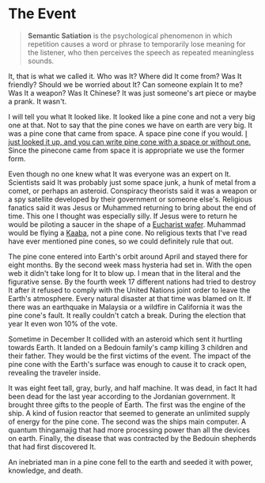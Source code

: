 # The Event

>**Semantic Satiation** is the psychological phenomenon in which repetition causes a word or phrase to temporarily lose meaning for the listener, who then perceives the speech as repeated meaningless sounds.

It, that is what we called it. Who was It? Where did It come from? Was It friendly? Should we be worried about It? Can someone explain It to me? Was It a weapon? Was It Chinese? It was just someone's art piece or maybe a prank. It wasn't.

I will tell you what It looked like. It looked like a pine cone and not a very big one at that. Not to say that the pine cones we have on earth are very big. It was a pine cone that came from space. A space pine cone if you would. [I just looked it up, and you can write pine cone with a space or without one.](https://www.britannica.com/dictionary/eb/qa/pine-cone-and-pinecone-open-and-closed-compounds) Since the pinecone came from space it is appropriate we use the former form.

Even though no one knew what It was everyone was an expert on It. Scientists said It was probably just some space junk, a hunk of metal from a comet, or perhaps an asteroid. Conspiracy theorists said it was a weapon or a spy satellite developed by their government or someone else's. Religious fanatics said it was Jesus or Muhammed returning to bring about the end of time. This one I thought was especially silly. If Jesus were to return he would be piloting a saucer in the shape of a [Eucharist wafer](https://en.wikipedia.org/wiki/Sacramental_bread#/media/File:Oblater_Alterbr%C3%B8d_3.jpg). Muhammad would be flying a [Kaaba](https://en.wikipedia.org/wiki/Kaaba#/media/File:The_Ka'ba,_Great_Mosque_of_Mecca,_Saudi_Arabia_(4).jpg), not a pine cone. No religious texts that I've read have ever mentioned pine cones, so we could definitely rule that out.

The pine cone entered into Earth's orbit around April and stayed there for eight months. By the second week mass hysteria had set in. With the open web it didn't take long for It to blow up. I mean that in the literal and the figurative sense. By the fourth week 17 different nations had tried to destroy It after it refused to comply with the United Nations joint order to leave the Earth's atmosphere. Every natural disaster at that time was blamed on It. If there was an earthquake in Malaysia or a wildfire in California it was the pine cone's fault. It really couldn't catch a break. During the election that year It even won 10% of the vote. 

Sometime in December It collided with an asteroid which sent it hurtling towards Earth. It landed on a Bedouin family's camp killing 3 children and their father. They would be the first victims of the event. The impact of the pine cone with the Earth's surface was enough to cause it to crack open, revealing the traveler inside. 

It was eight feet tall, gray, burly, and half machine. It was dead, in fact It had been dead for the last year according to the Jordanian government. It brought three gifts to the people of Earth. The first was the engine of the ship. A kind of fusion reactor that seemed to generate an unlimited supply of energy for the pine cone. The second was the ships main computer. A quantum thingamajig that had more processing power than all the devices on earth. Finally, the disease that was contracted by the Bedouin shepherds that had first discovered It.

An inebriated man in a pine cone fell to the earth and seeded it with power, knowledge, and death.




